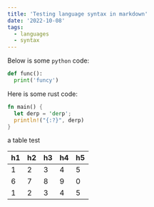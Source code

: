 ```yaml
---
title: 'Testing language syntax in markdown'
date: '2022-10-08'
tags:
  - languages
  - syntax
---
```


Below is some `python` code:

```python
def func():
  print('funcy')
```

Here is some rust code:
```rust
fn main() {
  let derp = 'derp';
  println!("{:?}", derp)
}
```

a table test

| h1 | h2 | h3 | h4 | h5 |
|----|----|----|----|----|
| 1  | 2  | 3  | 4  | 5  |
| 6  | 7  | 8  | 9  | 0  |
| 1  | 2  | 3  | 4  | 5  |